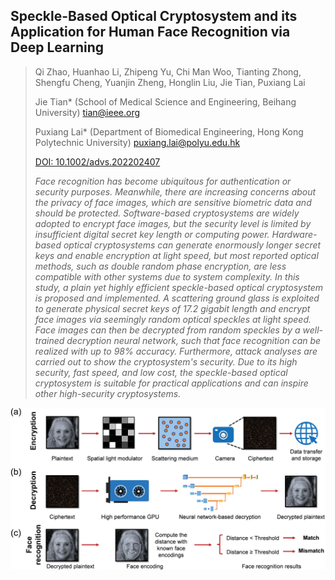 ## Speckle-Based Optical Cryptosystem and its Application for Human Face Recognition via Deep Learning

> Qi Zhao, Huanhao Li, Zhipeng Yu, Chi Man Woo, Tianting Zhong, Shengfu Cheng, Yuanjin Zheng, Honglin Liu,
> Jie Tian, Puxiang Lai
> 
> Jie Tian* (School of Medical Science and Engineering, Beihang University) tian@ieee.org
> 
> Puxiang Lai* (Department of Biomedical Engineering, Hong Kong Polytechnic University) puxiang.lai@polyu.edu.hk
> 
> [DOI: 10.1002/advs.202202407](https://doi.org/10.1002/advs.202202407)
> 
> _Face recognition has become ubiquitous for authentication or security purposes. 
> Meanwhile, there are increasing concerns about the privacy of face images, which are 
> sensitive biometric data and should be protected. Software-based cryptosystems are 
> widely adopted to encrypt face images, but the security level is limited by insufficient 
> digital secret key length or computing power. Hardware-based optical cryptosystems can 
> generate enormously longer secret keys and enable encryption at light speed, but most 
> reported optical methods, such as double random phase encryption, are less compatible 
> with other systems due to system complexity. In this study, a plain yet highly efficient 
> speckle-based optical cryptosystem is proposed and implemented. A scattering ground glass 
> is exploited to generate physical secret keys of 17.2 gigabit length and encrypt face images 
> via seemingly random optical speckles at light speed. Face images can then be decrypted from 
> random speckles by a well-trained decryption neural network, such that face recognition can 
> be realized with up to 98% accuracy. Furthermore, attack analyses are carried out to show 
> the cryptosystem's security. Due to its high security, fast speed, and low cost, the 
> speckle-based optical cryptosystem is suitable for practical applications and can inspire 
> other high-security cryptosystems._


![Algorithm](/Publication/speckle_based_cryptosystem.jpg)
